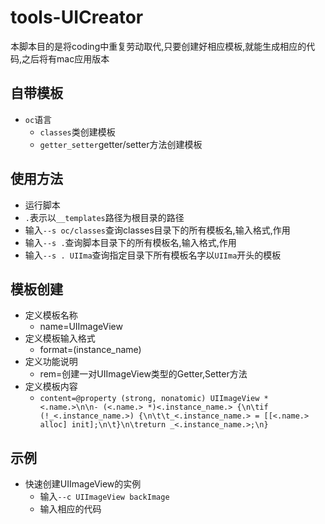 # tools-UICreator
本脚本目的是将coding中重复劳动取代,只要创建好相应模板,就能生成相应的代码,之后将有mac应用版本


## 自带模板
* `oc`语言
  * `classes`类创建模板
  * `getter_setter`getter/setter方法创建模板


## 使用方法
* 运行脚本
* `.`表示以`__templates`路径为根目录的路径
* 输入`--s oc/classes`查询classes目录下的所有模板名,输入格式,作用
* 输入`--s .`查询脚本目录下的所有模板名,输入格式,作用
* 输入`--s . UIIma`查询指定目录下所有模板名字以`UIIma`开头的模板


## 模板创建
* 定义模板名称
  * name=UIImageView
* 定义模板输入格式
  * format=(instance_name)
* 定义功能说明
  * rem=创建一对UIImageView类型的Getter,Setter方法
* 定义模板内容
  * `content=@property (strong, nonatomic) UIImageView *<.name.>\n\n- (<.name.> *)<.instance_name.> {\n\tif (!_<.instance_name.>) {\n\t\t_<.instance_name.> = [[<.name.> alloc] init];\n\t}\n\treturn _<.instance_name.>;\n}`


## 示例
* 快速创建UIImageView的实例
  * 输入`--c UIImageView backImage`
  * 输入相应的代码

